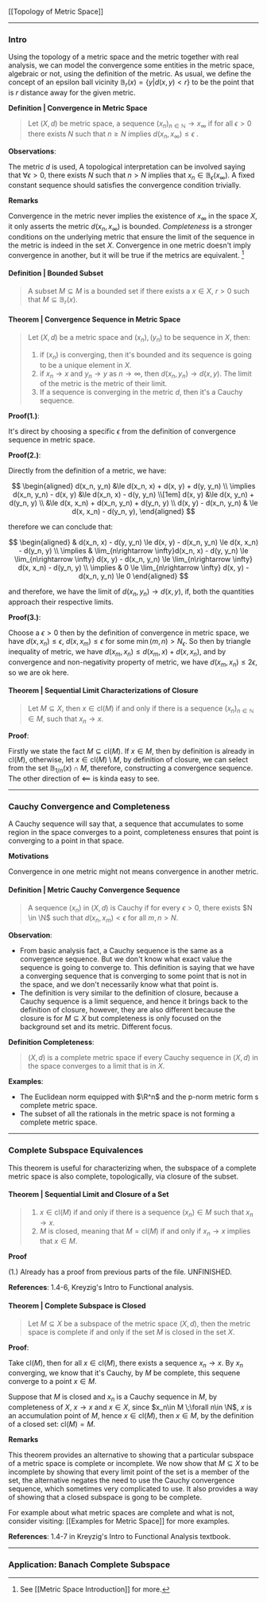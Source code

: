 [[Topology of Metric Space]]


---
### **Intro**
Using the topology of a metric space and the metric together with real analysis, we can model the convergence some entities in the metric space, algebraic or not, using the definition of the metric. As usual, we define the concept of an epsilon ball vicinity $\mathbb B_r(x) = \{y| d(x, y) < r\}$ to be the point that is $r$ distance away for the given metric. 

**Definition | Convergence in Metric Space**
> Let $(X, d)$ be metric space, a sequence $(x_n)_{n\in \mathbb N}\rightarrow x_\infty$ if for all $\epsilon > 0$ there exists $N$ such that $n\ge N$ implies $d(x_n, x_\infty)\le \epsilon$ . 

**Observations**: 

The metric $d$ is used, A topological interpretation can be involved saying that $\forall \epsilon > 0$, there exists $N$ such that $n > N$ implies that $x_n\in \mathbb B_\epsilon(x_\infty)$. A fixed constant sequence should satisfies the convergence condition trivially. 

**Remarks**

Convergence in the metric never implies the existence of $x_\infty$ in the space $X$, it only asserts the metric $d(x_n, x_\infty)$ is bounded. *Completeness* is a stronger conditions on the underlying metric that ensure the limit of the sequence in the metric is indeed in the set $X$. Convergence in one metric doesn't imply convergence in another, but it will be true if the metrics are equivalent. [^1]

[^1]: See [[Metric Space Introduction]] for more. 


#### **Definition | Bounded Subset**

> A subset $M\subseteq M$ is a bounded set if there exists a $x\in X$, $r > 0$ such that $M \subseteq\mathbb B_{r}(x)$. 

#### **Theorem | Convergence Sequence in Metric Space**

> Let $(X, d)$ be a metric space and $(x_n), (y_n)$ to be sequence in $X$, then: 
> 1. if $(x_n)$ is converging, then it's bounded and its sequence is going to be a unique element in $X$. 
> 2. if $x_n\rightarrow x$ and $y_n\rightarrow y$ as $n\rightarrow \infty$, then $d(x_n, y_n) \rightarrow d(x, y)$. The limit of the metric is the metric of their limit. 
> 3. If a sequence is converging in the metric $d$, then it's a Cauchy sequence.  

**Proof(1.)**: 

It's direct by choosing a specific $\epsilon$ from the definition of convergence sequence in metric space. 

**Proof(2.)**:

Directly from the definition of a metric, we have: 

$$
\begin{aligned}
    d(x_n, y_n) &\le d(x_n, x) + d(x, y) + d(y, y_n)
    \\
    \implies 
    d(x_n, y_n) - d(x, y) &\le 
    d(x_n, x) - d(y, y_n)
    \\[1em]
    d(x, y) &\le d(x, y_n) + d(y_n, y)
    \\
    &\le d(x, x_n) + d(x_n, y_n) + d(y_n, y)
    \\
    d(x, y) - d(x_n, y_n) & \le d(x, x_n) - d(y_n, y), 
\end{aligned}
$$

therefore we can conclude that: 

$$
\begin{aligned}
    & d(x_n, x) - d(y, y_n)
    \le d(x, y) - d(x_n, y_n) 
    \le d(x, x_n) - d(y_n, y)
    \\
    \implies & 
    \lim_{n\rightarrow \infty}d(x_n, x) - d(y, y_n)
    \le \lim_{n\rightarrow \infty} d(x, y) - d(x_n, y_n) 
    \le \lim_{n\rightarrow \infty} d(x, x_n) - d(y_n, y)
    \\
    \implies & 
    0
    \le \lim_{n\rightarrow \infty} d(x, y) - d(x_n, y_n) 
    \le 0
\end{aligned}
$$

and therefore, we have the limit of $d(x_n, y_n)\rightarrow d(x, y)$, if, both the quantities approach their respective limits. 

**Proof(3.)**: 

Choose a $\epsilon > 0$ then by the definition of convergence in metric space, we have $d(x, x_n)\le \epsilon$, $d(x, x_m) \le \epsilon$ for some $\min(m, n) > N_\epsilon$. So then by triangle inequality of metric, we have $d(x_m, x_n) \le d(x_m, x) + d(x, x_n)$, and by convergence and non-negativity property of metric, we have $d(x_m, x_n) \le 2 \epsilon$, so we are ok here. 

#### **Theorem | Sequential Limit Characterizations of Closure**
> Let $M\subseteq X$, then $x\in \text{cl}(M)$ if and only if there is a sequence $(x_n)_{n\in \mathbb N}\in M$, such that $x_n\rightarrow x$. 

**Proof**: 

Firstly we state the fact $M \subseteq \text{cl}(M)$. If $x\in M$, then by definition is already in $\text{cl}(M)$, otherwise, let $x\in \text{cl}(M)\setminus M$, by definition of closure, we can select from the set $\mathbb B_{1/n}(x)\cap M$, therefore, constructing a convergence sequence. The other direction of $\impliedby$ is kinda easy to see. 

---
### **Cauchy Convergence and Completeness**

A Cauchy sequence will say that, a sequence that accumulates to some region in the space converges to a point, completeness ensures that point is converging to a point in that space. 

**Motivations**

Convergence in one metric might not means convergence in another metric. 

#### **Definition | Metric Cauchy Convergence Sequence**

> A sequence $(x_n)$ in $(X, d)$ is Cauchy if for every $\epsilon > 0$, there exists $N \in \N$ such that $d(x_n, x_m) < \epsilon$ for all $m, n > N$. 

**Observation**: 

- From basic analysis fact, a Cauchy sequence is the same as a convergence sequence. But we don't know what exact value the sequence is going to converge to. This definition is saying that we have a converging sequence that is converging to some point that is not in the space, and we don't necessarily know what that point is. 
- The definition is very similar to the definition of closure, because a Cauchy sequence is a limit sequence, and hence it brings back to the definition of closure, however, they are also different because the closure is for $M\subseteq X$ but completeness is only focused on the background set and its metric. Different focus. 

**Definition Completeness**: 

> $(X, d)$ is a complete metric space if every Cauchy sequence in $(X, d)$ in the space converges to a limit that is in $X$. 


**Examples**: 

- The Euclidean norm equipped with $\R^n$ and the p-norm metric form s complete metric space. 
- The subset of all the rationals in the metric space is not forming a complete metric space. 


---
### **Complete Subspace Equivalences**

This theorem is useful for characterizing when, the subspace of a complete metric space is also complete, topologically, via closure of the subset. 

#### **Theorem | Sequential Limit and Closure of a Set**
> 1. $x\in \text{cl}(M)$ if and only if there is a sequence $(x_n)\in M$ such that $x_n\rightarrow x$. 
> 2. $M$ is closed, meaning that $M = \text{cl}(M)$ if and only if $x_n\rightarrow x$ implies that $x\in M$. 

**Proof**

(1.) Already has a proof from previous parts of the file. UNFINISHED. 

**References**: 1.4-6, Kreyzig's Intro to Functional analysis. 

#### **Theorem | Complete Subspace is Closed**
> Let $M\subseteq X$ be a subspace of the metric space $(X, d)$, then the metric space is complete if and only if the set $M$ is closed in the set $X$.

**Proof**: 

Take $\text{cl}(M)$, then for all $x\in \text{cl}(M)$, there exists a sequence $x_n \rightarrow x$. By $x_n$ converging, we know that it's Cauchy, by $M$ be complete, this sequene converge to a point $x\in M$. 

Suppose that $M$ is closed and $x_n$ is a Cauchy sequence in $M$, by completeness of $X$, $x\rightarrow x$ and $x\in X$, since $x_n\in M \;\forall n\in \N$, $x$ is an accumulation point of $M$, hence $x\in \text{cl}(M)$, then $x\in M$, by the definition of a closed set: $\text{cl}(M) = M$. 


**Remarks**

This theorem provides an alternative to showing that a particular subspace of a metric space is complete or incomplete. We now show that $M\subseteq X$ to be incomplete by showing that every limit point of the set is a member of the set, the alternative negates the need to use the Cauchy convergence sequence, which sometimes very complicated to use. It also provides a way of showing that a closed subspace is gong to be complete. 

For example about what metric spaces are complete and what is not, consider visiting: [[Examples for Metric Space]] for more examples. 

**References**: 1.4-7 in Kreyzig's Intro to Functional Analysis textbook. 

---
### **Application: Banach Complete Subspace**



